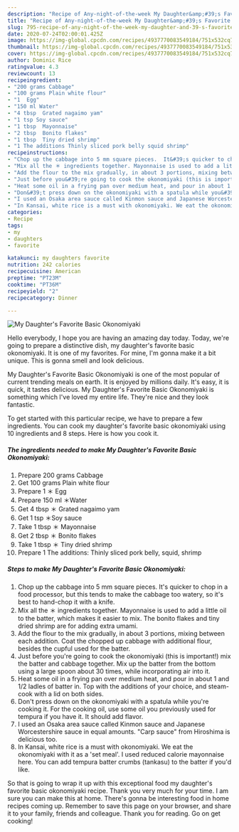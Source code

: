 ```yaml
---
description: "Recipe of Any-night-of-the-week My Daughter&amp;#39;s Favorite Basic Okonomiyaki"
title: "Recipe of Any-night-of-the-week My Daughter&amp;#39;s Favorite Basic Okonomiyaki"
slug: 795-recipe-of-any-night-of-the-week-my-daughter-and-39-s-favorite-basic-okonomiyaki
date: 2020-07-24T02:00:01.425Z
image: https://img-global.cpcdn.com/recipes/4937770083549184/751x532cq70/my-daughters-favorite-basic-okonomiyaki-recipe-main-photo.jpg
thumbnail: https://img-global.cpcdn.com/recipes/4937770083549184/751x532cq70/my-daughters-favorite-basic-okonomiyaki-recipe-main-photo.jpg
cover: https://img-global.cpcdn.com/recipes/4937770083549184/751x532cq70/my-daughters-favorite-basic-okonomiyaki-recipe-main-photo.jpg
author: Dominic Rice
ratingvalue: 4.3
reviewcount: 13
recipeingredient:
- "200 grams Cabbage"
- "100 grams Plain white flour"
- "1  Egg"
- "150 ml Water"
- "4 tbsp  Grated nagaimo yam"
- "1 tsp Soy sauce"
- "1 tbsp  Mayonnaise"
- "2 tbsp  Bonito flakes"
- "1 tbsp  Tiny dried shrimp"
- "1 The additions Thinly sliced pork belly squid shrimp"
recipeinstructions:
- "Chop up the cabbage into 5 mm square pieces.  It&#39;s quicker to chop in a food processor, but this tends to make the cabbage too watery, so it&#39;s best to hand-chop it with a knife."
- "Mix all the ＊ ingredients together. Mayonnaise is used to add a little oil to the batter, which makes it easier to mix. The bonito flakes and tiny dried shrimp are for adding extra umami."
- "Add the flour to the mix gradually, in about 3 portions, mixing between each addition. Coat the chopped up cabbage with additional flour, besides the cupful used for the batter."
- "Just before you&#39;re going to cook the okonomiyaki (this is important!) mix the batter and cabbage together. Mix up the batter from the bottom using a large spoon about 30 times, while incorporating air into it."
- "Heat some oil in a frying pan over medium heat, and pour in about 1 and 1/2 ladles of batter in. Top with the additions of your choice, and steam-cook with a lid on both sides."
- "Don&#39;t press down on the okonomiyaki with a spatula while you&#39;re cooking it.  For the cooking oil, use some oil you previously used for tempura if you have it. It should add flavor."
- "I used an Osaka area sauce called Kinmon sauce and Japanese Worcestershire sauce in equal amounts. &#34;Carp sauce&#34; from Hiroshima is delicious too."
- "In Kansai, white rice is a must with okonomiyaki. We eat the okonomiyaki with it as a &#39;set meal&#39;.  I used reduced calorie mayonnaise here.  You can add tempura batter crumbs (tankasu) to the batter if you&#39;d like."
categories:
- Recipe
tags:
- my
- daughters
- favorite

katakunci: my daughters favorite 
nutrition: 242 calories
recipecuisine: American
preptime: "PT23M"
cooktime: "PT36M"
recipeyield: "2"
recipecategory: Dinner

---
```



![My Daughter&#39;s Favorite Basic Okonomiyaki](https://img-global.cpcdn.com/recipes/4937770083549184/751x532cq70/my-daughters-favorite-basic-okonomiyaki-recipe-main-photo.jpg)

Hello everybody, I hope you are having an amazing day today. Today, we're going to prepare a distinctive dish, my daughter&#39;s favorite basic okonomiyaki. It is one of my favorites. For mine, I'm gonna make it a bit unique. This is gonna smell and look delicious.

My Daughter&#39;s Favorite Basic Okonomiyaki is one of the most popular of current trending meals on earth. It is enjoyed by millions daily. It's easy, it is quick, it tastes delicious. My Daughter&#39;s Favorite Basic Okonomiyaki is something which I've loved my entire life. They're nice and they look fantastic.




To get started with this particular recipe, we have to prepare a few ingredients. You can cook my daughter&#39;s favorite basic okonomiyaki using 10 ingredients and 8 steps. Here is how you cook it.

<!--inarticleads1-->

##### The ingredients needed to make My Daughter&#39;s Favorite Basic Okonomiyaki:

1. Prepare 200 grams Cabbage
1. Get 100 grams Plain white flour
1. Prepare 1 ＊ Egg
1. Prepare 150 ml ＊Water
1. Get 4 tbsp ＊ Grated nagaimo yam
1. Get 1 tsp ＊Soy sauce
1. Take 1 tbsp ＊ Mayonnaise
1. Get 2 tbsp ＊ Bonito flakes
1. Take 1 tbsp ＊ Tiny dried shrimp
1. Prepare 1 The additions: Thinly sliced pork belly, squid, shrimp




<!--inarticleads2-->

##### Steps to make My Daughter&#39;s Favorite Basic Okonomiyaki:

1. Chop up the cabbage into 5 mm square pieces.  It&#39;s quicker to chop in a food processor, but this tends to make the cabbage too watery, so it&#39;s best to hand-chop it with a knife.
1. Mix all the ＊ ingredients together. Mayonnaise is used to add a little oil to the batter, which makes it easier to mix. The bonito flakes and tiny dried shrimp are for adding extra umami.
1. Add the flour to the mix gradually, in about 3 portions, mixing between each addition. Coat the chopped up cabbage with additional flour, besides the cupful used for the batter.
1. Just before you&#39;re going to cook the okonomiyaki (this is important!) mix the batter and cabbage together. Mix up the batter from the bottom using a large spoon about 30 times, while incorporating air into it.
1. Heat some oil in a frying pan over medium heat, and pour in about 1 and 1/2 ladles of batter in. Top with the additions of your choice, and steam-cook with a lid on both sides.
1. Don&#39;t press down on the okonomiyaki with a spatula while you&#39;re cooking it.  For the cooking oil, use some oil you previously used for tempura if you have it. It should add flavor.
1. I used an Osaka area sauce called Kinmon sauce and Japanese Worcestershire sauce in equal amounts. &#34;Carp sauce&#34; from Hiroshima is delicious too.
1. In Kansai, white rice is a must with okonomiyaki. We eat the okonomiyaki with it as a &#39;set meal&#39;.  I used reduced calorie mayonnaise here.  You can add tempura batter crumbs (tankasu) to the batter if you&#39;d like.




So that is going to wrap it up with this exceptional food my daughter&#39;s favorite basic okonomiyaki recipe. Thank you very much for your time. I am sure you can make this at home. There's gonna be interesting food in home recipes coming up. Remember to save this page on your browser, and share it to your family, friends and colleague. Thank you for reading. Go on get cooking!
